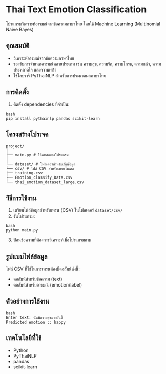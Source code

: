 # Thai Text Emotion Classification

โปรแกรมวิเคราะห์อารมณ์จากข้อความภาษาไทย โดยใช้ Machine Learning (Multinomial Naive Bayes)

## คุณสมบัติ
- วิเคราะห์อารมณ์จากข้อความภาษาไทย
- รองรับการจำแนกอารมณ์หลายประเภท เช่น ความสุข, ความรัก, ความโกรธ, ความกลัว, ความประหลาดใจ และความเศร้า
- ใช้ไลบรารี PyThaiNLP สำหรับการประมวลผลภาษาไทย

## การติดตั้ง

1. ติดตั้ง dependencies ที่จำเป็น:

```
bash
pip install pythainlp pandas scikit-learn
```

## โครงสร้างโปรเจค

```
project/
│
├── main.py # โค้ดหลักของโปรแกรม
│
└── dataset/ # โฟลเดอร์สำหรับเก็บข้อมูล
└── csv/ # ไฟล์ CSV สำหรับเทรนโมเดล
├── training.csv
├── Emotion_classify_Data.csv
└── thai_emotion_dataset_large.csv
```

## วิธีการใช้งาน

1. เตรียมไฟล์ข้อมูลสำหรับเทรน (CSV) ในโฟลเดอร์ `dataset/csv/`
2. รันโปรแกรม:

```
bash
python main.py
```

3. ป้อนข้อความที่ต้องการวิเคราะห์เมื่อโปรแกรมถาม

## รูปแบบไฟล์ข้อมูล
ไฟล์ CSV ที่ใช้ในการเทรนต้องมีคอลัมน์ดังนี้:
- คอลัมน์สำหรับข้อความ (text)
- คอลัมน์สำหรับอารมณ์ (emotion/label)

## ตัวอย่างการใช้งาน

```
bash
Enter text: ฉันมีความสุขมากวันนี้
Predicted emotion :: happy
```

## เทคโนโลยีที่ใช้
- Python
- PyThaiNLP
- pandas
- scikit-learn